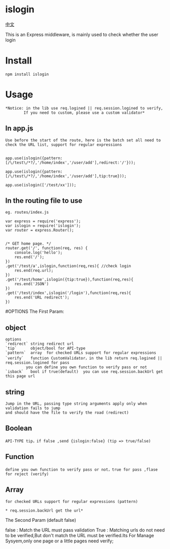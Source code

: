 islogin
=======
[中文](https://github.com/skipify/islogin/blob/master/README-CN.md)    

This is an Express middleware, is mainly used to check whether the user login
# Install
	npm install islogin    
# Usage
	*Notice: in the lib use req.logined || req.session.logined to verify,
			If you need to custom, please use a custom validator*  

## In app.js
	
	Use before the start of the route, here is the batch set all need to check the URL list, support for regular expressions


	app.use(islogin({pattern:[/\/test\/*?/,'/home/index','/user/add'],redirect:'/'}));

	app.use(islogin({pattern:[/\/test\/*?/,'/home/index','/user/add'],tip:true}));

	app.use(islogin(['/test/xx']));

## In the routing file to use

	eg. routes/index.js

	var express = require('express');
	var islogin = require('islogin');
	var router = express.Router();


	/* GET home page. */
	router.get('/', function(req, res) {
		console.log('hello');
	 	res.end('/');
	})
	.get('/test/a',islogin,function(req,res){ //check login
		res.end(req.url);
	})
	.get('/test/home',islogin({tip:true}),function(req,res){
		res.end('JSON')
	})
	.get('/test/index',islogin('/login'),function(req,res){
		res.end('URL redirect');
	})

#OPTIONS
The First Param:
## object
	options     
	`redirect` string redirect url 
	`tip`      object/bool for API-type
	`pattern`  array  for checked URLs support for regular expressions
	`verify`   function CustomValidator，in the lib return req.logined || req.session.logined for pass
			 you can define you own function to verify pass or not 
	`isback`   bool if true(default)  you can use req.session.backUrl get this page url


## string
	Jump in the URL, passing type string arguments apply only when validation fails to jump 
	and should have the file to verify the road (redirect)

## Boolean
	API-TYPE tip，if false ,send {islogin:false} (tip => true/false)
## Function
	define you own function to verify pass or not，true for pass ,flase for reject (verify)
## Array
	for checked URLs support for regular expressions (pattern)

	* req.session.backUrl get the url*

The Second Param (default false)

false : Match the URL must pass validation
True :  Matching urls do not need to be verified,But don't match the URL must be verified.Its For Manage Sysyem,only one page or a little pages need verify;